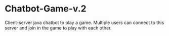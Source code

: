 # Chatbot-Game-v.2
Client-server java chatbot to play a game. Multiple users can connect to this server and join in the game to play with each other.
